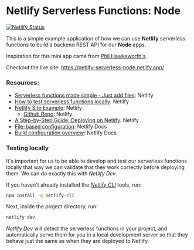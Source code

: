 # Netlify Serverless Functions: Node

[![Netlify Status](https://api.netlify.com/api/v1/badges/4d7ff488-acb8-498f-ae6b-d3e4045d824a/deploy-status)](https://app.netlify.com/sites/ntl-serverless-example/deploys)

This is a simple example application of how we can use **Netlify** serverless functions to build a backend REST API for our **Node** apps.

Inspiration for this mini app came from [Phil Hawksworth's](https://www.netlify.com/blog/authors/phil-hawksworth/).

Checkout the live site: https://netlify-serverless-node.netlify.app/

### Resources:

- [Serverless functions made simple - Just add files](https://www.netlify.com/blog/2021/12/11/serverless-functions-made-simple-just-add-files/): Netlify
- [How to test serverless functions locally](https://www.netlify.com/blog/2021/12/12/how-to-test-serverless-functions-locally/): Netlify
- [Netlify Site Example](https://example-hello-world-function.netlify.app/): Netlify
  - [Github Repo](https://github.com/netlify/example-hello-world-functions): Netlify
- [A Step-by-Step Guide: Deploying on Netlify](https://www.netlify.com/blog/2016/09/29/a-step-by-step-guide-deploying-on-netlify/): Netlify
- [File-based configuration](https://docs.netlify.com/configure-builds/file-based-configuration/): Netlify Docs
- [Build configuration overview](https://docs.netlify.com/configure-builds/overview/): Netlify Docs

### Testing locally

It's important for us to be able to develop and test our serverless functions locally that way we can validate that they work correctly before deploying them. We can do exactly this with _Netlify Dev_.

If you haven't already installed the [_Netlify CLI_](https://cli.netlify.com/) tools, run:

```bash
npm install -g netlify-cli
```

Next, inside the project directory, run:

```bash
netlify dev
```

_Netlify Dev_ will detect the serverless functions in your project, and automatically serve them for you in a local development server so that they behave just the same as when they are deployed to Netlify.
